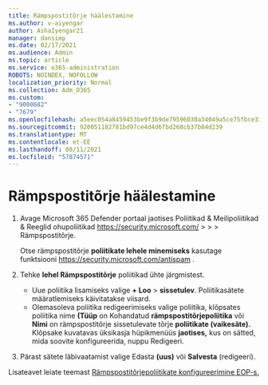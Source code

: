 ```yaml
---
title: Rämpspostitõrje häälestamine
ms.author: v-aiyengar
author: AshaIyengar21
manager: dansimp
ms.date: 02/17/2021
ms.audience: Admin
ms.topic: article
ms.service: o365-administration
ROBOTS: NOINDEX, NOFOLLOW
localization_priority: Normal
ms.collection: Adm_O365
ms.custom:
- "9000682"
- "7679"
ms.openlocfilehash: a5eec054a8459453be9f3b9de79596030a34049a5ce75fbce31240d8e413d5b9
ms.sourcegitcommit: 920051182781bd97ce4d4d6fbd268cb37b84d239
ms.translationtype: MT
ms.contentlocale: et-EE
ms.lasthandoff: 08/11/2021
ms.locfileid: "57874571"
---
```

# <a name="set-up-an-anti-spam-protection"></a>Rämpspostitõrje häälestamine

1. Avage Microsoft 365 Defender portaal jaotises Poliitikad & Meilipoliitikad & Reeglid ohupoliitikad <https://security.microsoft.com/>  \>  \>  \>  Rämpspostitõrje. 

   Otse rämpspostitõrje **poliitikate lehele minemiseks** kasutage funktsiooni <https://security.microsoft.com/antispam> .

2. Tehke **lehel Rämpspostitõrje** poliitikad ühte järgmistest.
   - Uue poliitika lisamiseks valige **+ Loo** \> **sissetulev**. Poliitikasätete määratlemiseks käivitatakse viisard.
   - Olemasoleva poliitika redigeerimiseks valige poliitika, klõpsates poliitika nime **(Tüüp** on Kohandatud **rämpspostitõrjepoliitika** või **Nimi** on rämpspostitõrje sissetulevate tõrje **poliitikate (vaikesäte).** Klõpsake kuvatavas üksikasja hüpikmenüüs **jaotises,** kus on sätted, mida soovite konfigureerida, nuppu Redigeeri.

3. Pärast sätete läbivaatamist valige Edasta **(uus)** või **Salvesta** (redigeeri).

Lisateavet leiate teemast [Rämpspostitõrjepoliitikate konfigureerimine EOP-s.](https://docs.microsoft.com/microsoft-365/security/office-365-security/configure-your-spam-filter-policies)
